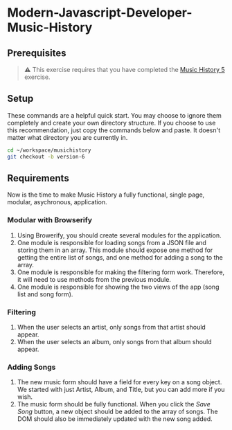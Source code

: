 # Modern-Javascript-Developer-Music-History
## Prerequisites

> :warning: This exercise requires that you have completed the [Music History 5](MJ_JQUERY_MUSIC_HISTORY_05.md) exercise.

## Setup

These commands are a helpful quick start. You may choose to ignore them completely and create your own directory structure. If you choose to use this recommendation, just copy the commands below and paste. It doesn't matter what directory you are currently in.

```bash
cd ~/workspace/musichistory
git checkout -b version-6
```

## Requirements

Now is the time to make Music History a fully functional, single page, modular, asychronous, application.

### Modular with Browserify

1. Using Browerify, you should create several modules for the application.
1. One module is responsible for loading songs from a JSON file and storing them in an array. This module should expose one method for getting the entire list of songs, and one method for adding a song to the array.
1. One module is responsible for making the filtering form work. Therefore, it will need to use methods from the previous module.
1. One module is responsible for showing the two views of the app (song list and song form).

### Filtering

1. When the user selects an artist, only songs from that artist should appear.
1. When the user selects an album, only songs from that album should appear.

### Adding Songs

1. The new music form should have a field for every key on a song object. We started with just Artist, Album, and Title, but you can add more if you wish.
1. The music form should be fully functional. When you click the *Save Song* button, a new object should be added to the array of songs. The DOM should also be immediately updated with the new song added.
